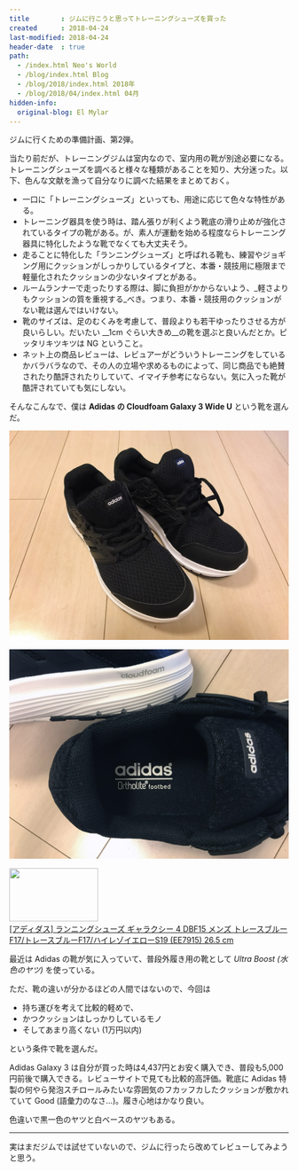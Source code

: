 ```yaml
---
title        : ジムに行こうと思ってトレーニングシューズを買った
created      : 2018-04-24
last-modified: 2018-04-24
header-date  : true
path:
  - /index.html Neo's World
  - /blog/index.html Blog
  - /blog/2018/index.html 2018年
  - /blog/2018/04/index.html 04月
hidden-info:
  original-blog: El Mylar
---
```


ジムに行くための準備計画、第2弾。

当たり前だが、トレーニングジムは室内なので、室内用の靴が別途必要になる。トレーニングシューズを調べると様々な種類があることを知り、大分迷った。以下、色んな文献を漁って自分なりに調べた結果をまとめておく。

- 一口に「トレーニングシューズ」といっても、用途に応じて色々な特性がある。
- トレーニング器具を使う時は、踏ん張りが利くよう靴底の滑り止めが強化されているタイプの靴がある。が、素人が運動を始める程度ならトレーニング器具に特化したような靴でなくても大丈夫そう。
- 走ることに特化した「ランニングシューズ」と呼ばれる靴も、練習やジョギング用にクッションがしっかりしているタイプと、本番・競技用に極限まで軽量化されたクッションの少ないタイプとがある。
- ルームランナーで走ったりする際は、脚に負担がかからないよう、_軽さよりもクッションの質を重視する_べき。つまり、本番・競技用のクッションがない靴は選んではいけない。
- 靴のサイズは、足のむくみを考慮して、普段よりも若干ゆったりさせる方が良いらしい。だいたい __1cm ぐらい大きめ__の靴を選ぶと良いんだとか。ピッタリキツキツは NG ということ。
- ネット上の商品レビューは、レビュアーがどういうトレーニングをしているかバラバラなので、その人の立場や求めるものによって、同じ商品でも絶賛されたり酷評されたりしていて、イマイチ参考にならない。気に入った靴が酷評されていても気にしない。

そんなこんなで、僕は __Adidas の Cloudfoam Galaxy 3 Wide U__ という靴を選んだ。

![アディダス](./24-02-01.jpg)

![Adidas](./24-02-02.jpg)

<div class="ad-amazon">
  <div class="ad-amazon-image">
    <a href="https://www.amazon.co.jp/dp/B07RFNDLLY?tag=neos21-22&amp;linkCode=osi&amp;th=1&amp;psc=1">
      <img src="https://m.media-amazon.com/images/I/41-v77pGTjL._SL160_.jpg" width="160" height="96">
    </a>
  </div>
  <div class="ad-amazon-info">
    <div class="ad-amazon-title">
      <a href="https://www.amazon.co.jp/dp/B07RFNDLLY?tag=neos21-22&amp;linkCode=osi&amp;th=1&amp;psc=1">[アディダス] ランニングシューズ ギャラクシー 4 DBF15 メンズ トレースブルーF17/トレースブルーF17/ハイレゾイエローS19 (EE7915) 26.5 cm</a>
    </div>
  </div>
</div>

最近は Adidas の靴が気に入っていて、普段外履き用の靴として _Ultra Boost (水色のヤツ)_ を使っている。

ただ、靴の違いが分かるほどの人間ではないので、今回は

- 持ち運びを考えて比較的軽めで、
- かつクッションはしっかりしているモノ
- そしてあまり高くない (1万円以内)

という条件で靴を選んだ。

Adidas Galaxy 3 は自分が買った時は4,437円とお安く購入でき、普段も5,000円前後で購入できる。レビューサイトで見ても比較的高評価。靴底に Adidas 特製の何やら発泡スチロールみたいな雰囲気のフカッフカしたクッションが敷かれていて Good (語彙力のなさ…)。履き心地はかなり良い。

色違いで黒一色のヤツと白ベースのヤツもある。

---

実はまだジムでは試せていないので、ジムに行ったら改めてレビューしてみようと思う。
